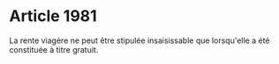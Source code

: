 # Article 1981

La rente viagère ne peut être stipulée insaisissable que lorsqu'elle a été constituée à titre gratuit.